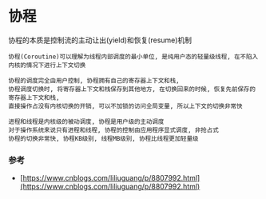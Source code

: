 # 协程
协程的本质是控制流的主动让出(yield)和恢复(resume)机制
```
协程(Coroutine)可以理解为线程内部调度的最小单位, 是纯用户态的轻量级线程, 在不陷入内核的情况下进行上下文切换

协程的调度完全由用户控制, 协程拥有自己的寄存器上下文和栈, 
协程调度切换时, 将寄存器上下文和栈保存到其他地方, 在切换回来的时候, 恢复先前保存的寄存器上下文和栈,
直接操作占没有内核切换的开销, 可以不加锁的访问全局变量, 所以上下文的切换非常快

进程和线程是内核级的被动调度, 协程是用户级的主动调度
对于操作系统来说只有进程和线程, 协程的控制由应用程序显式调度, 非抢占式
协程的切换非常快, 协程KB级别, 线程MB级别, 协程比线程更加轻量级
```

### 参考
- [https://www.cnblogs.com/liliuguang/p/8807992.html](https://www.cnblogs.com/liliuguang/p/8807992.html)

